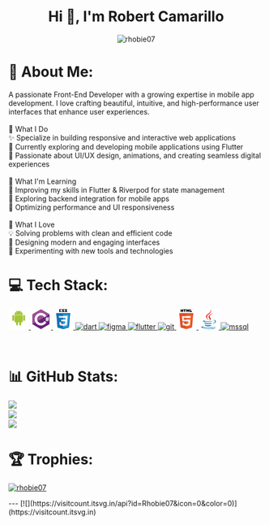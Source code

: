 <h1 align="center">Hi 👋, I'm Robert Camarillo</h1>

<p align="center"> <img src="https://komarev.com/ghpvc/?username=rhobie07&label=Profile%20views&color=0e75b6&style=flat" alt="rhobie07" /> </p>

# 💫 About Me:
 A passionate Front-End Developer with a growing expertise in mobile app development. I love crafting beautiful, intuitive, and high-performance user interfaces that enhance user experiences.<br><br>🔹 What I Do<br>✨ Specialize in building responsive and interactive web applications<br>📱 Currently exploring and developing mobile applications using Flutter<br>🎨 Passionate about UI/UX design, animations, and creating seamless digital experiences<br><br>🔹 What I'm Learning<br>🚀 Improving my skills in Flutter & Riverpod for state management<br>📡 Exploring backend integration for mobile apps<br>🎯 Optimizing performance and UI responsiveness<br><br>🔹 What I Love<br>💡 Solving problems with clean and efficient code<br>🎨 Designing modern and engaging interfaces<br>🔧 Experimenting with new tools and technologies<br/>


# 💻 Tech Stack:
<p align="left"> <a href="https://developer.android.com" target="_blank" rel="noreferrer"> <img src="https://raw.githubusercontent.com/devicons/devicon/master/icons/android/android-original-wordmark.svg" alt="android" width="40" height="40"/> </a> <a href="https://www.w3schools.com/cs/" target="_blank" rel="noreferrer"> <img src="https://raw.githubusercontent.com/devicons/devicon/master/icons/csharp/csharp-original.svg" alt="csharp" width="40" height="40"/> </a> <a href="https://www.w3schools.com/css/" target="_blank" rel="noreferrer"> <img src="https://raw.githubusercontent.com/devicons/devicon/master/icons/css3/css3-original-wordmark.svg" alt="css3" width="40" height="40"/> </a> <a href="https://dart.dev" target="_blank" rel="noreferrer"> <img src="https://www.vectorlogo.zone/logos/dartlang/dartlang-icon.svg" alt="dart" width="40" height="40"/> </a> <a href="https://www.figma.com/" target="_blank" rel="noreferrer"> <img src="https://www.vectorlogo.zone/logos/figma/figma-icon.svg" alt="figma" width="40" height="40"/> </a> <a href="https://flutter.dev" target="_blank" rel="noreferrer"> <img src="https://www.vectorlogo.zone/logos/flutterio/flutterio-icon.svg" alt="flutter" width="40" height="40"/> </a> <a href="https://git-scm.com/" target="_blank" rel="noreferrer"> <img src="https://www.vectorlogo.zone/logos/git-scm/git-scm-icon.svg" alt="git" width="40" height="40"/> </a> <a href="https://www.w3.org/html/" target="_blank" rel="noreferrer"> <img src="https://raw.githubusercontent.com/devicons/devicon/master/icons/html5/html5-original-wordmark.svg" alt="html5" width="40" height="40"/> </a> <a href="https://www.java.com" target="_blank" rel="noreferrer"> <img src="https://raw.githubusercontent.com/devicons/devicon/master/icons/java/java-original.svg" alt="java" width="40" height="40"/> </a> <a href="https://www.microsoft.com/en-us/sql-server" target="_blank" rel="noreferrer"> <img src="https://www.svgrepo.com/show/303229/microsoft-sql-server-logo.svg" alt="mssql" width="40" height="40"/> </a> </p> <br/>

# 📊 GitHub Stats:
![](https://github-readme-stats.vercel.app/api?username=Rhobie07&theme=dark&hide_border=false&include_all_commits=false&count_private=false)<br/>
![](https://nirzak-streak-stats.vercel.app/?user=Rhobie07&theme=dark&hide_border=false)<br/>
![](https://github-readme-stats.vercel.app/api/top-langs/?username=Rhobie07&theme=dark&hide_border=false&include_all_commits=false&count_private=false&layout=compact)

# 🏆 Trophies:
<p align="left"> <a href="https://github.com/ryo-ma/github-profile-trophy"><img src="https://github-profile-trophy.vercel.app/?username=rhobie07" alt="rhobie07" /></a> </p>
---
[![](https://visitcount.itsvg.in/api?id=Rhobie07&icon=0&color=0)](https://visitcount.itsvg.in)

<!-- Proudly created with GPRM ( https://gprm.itsvg.in ) -->
